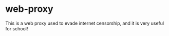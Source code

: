 # web-proxy
This is a web proxy used to evade internet censorship, and it is very useful for school!
